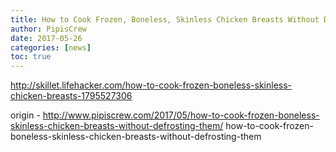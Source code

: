 ```yaml
---
title: How to Cook Frozen, Boneless, Skinless Chicken Breasts Without Defrosting Them
author: PipisCrew
date: 2017-05-26
categories: [news]
toc: true
---
```


http://skillet.lifehacker.com/how-to-cook-frozen-boneless-skinless-chicken-breasts-1795527306

origin - http://www.pipiscrew.com/2017/05/how-to-cook-frozen-boneless-skinless-chicken-breasts-without-defrosting-them/ how-to-cook-frozen-boneless-skinless-chicken-breasts-without-defrosting-them